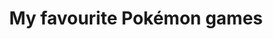---
title: 'My favourite Pokémon games'
description: "Here is a list of my favourite Pokémon games along with the reasons why."
draft: true
pubDate: '29 Nov 2023'
---